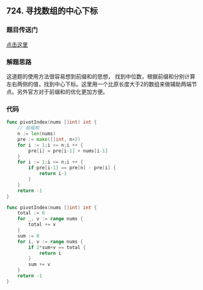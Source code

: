## 724. 寻找数组的中心下标

### 题目传送门

[点击这里](https://leetcode.cn/problems/find-pivot-index/)

### 解题思路

这道题的使用方法很容易想到前缀和的思想， 找到中位数，根据前缀和分别计算左右两侧的值，找到中心下标。这里用一个比原长度大于2的数组来做辅助两端节点。另外官方对于前缀和的优化更加方便。

### 代码

```go
func pivotIndex(nums []int) int {
    // 前缀和
    n := len(nums)
    pre := make([]int, n+2)
    for i := 1;i <= n;i ++ {
        pre[i] = pre[i-1] + nums[i-1]
    }
    for i := 1;i <= n;i ++ {
        if pre[i-1] == pre[n] - pre[i] {
            return i-1
        } 
    } 
    return -1
}
```

```go
func pivotIndex(nums []int) int {
    total := 0
    for _, v := range nums {
        total += v
    }
    sum := 0
    for i, v := range nums {
        if 2*sum+v == total {
            return i
        }
        sum += v
    }
    return -1
}
```